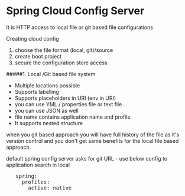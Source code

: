 # Spring Cloud Config Server    

It is HTTP access to local file or git based file configurations

Creating cloud config

1. choose the file format (local, git)/source
2. create boot project 
3. secure the configuration store access


#####1. Local /Git based file system

   - Multiple locations possible
   - Supports labelling
   - Supports placeholders in URI (env in URI)
   - you can use YML / properties file or text file .
   - you can use JSON as well
   - file name contains application name and profile
   - It supports nested structure
   
   when you git based approach you will have full history of the file as it's version control and you don't get same benefits for the local file based approach.
   
   default spring config server asks for git URL - use below config to application search in local
   <pre>
   spring:
     profiles:
       active: native
       </pre>